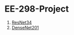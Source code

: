 # EE-298-Project
1. [ResNet34](https://github.com/evcaburnay/EE-298-Project/blob/main/ResNet34.ipynb)
2. [DenseNet201](https://github.com/evcaburnay/EE-298-Project/blob/main/DenseNet201.ipynb)
